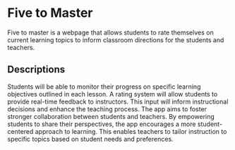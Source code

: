 # Five to Master 
Five to master is a webpage that allows students to rate themselves on current learning topics to inform classroom directions for the students and teachers.

## Descriptions
Students will be able to monitor their progress on specific learning objectives outlined in each lesson. A rating system will allow students to provide real-time feedback to instructors. This input will inform instructional decisions and enhance the teaching process. The app aims to foster stronger collaboration between students and teachers. By empowering students to share their perspectives, the app encourages a more student-centered approach to learning. This enables teachers to tailor instruction to specific topics based on student needs and preferences.
